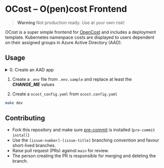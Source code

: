 # OCost – O(pen)cost Frontend
> **Warning**
> Not production ready. Use at your own risk!

OCost is a super simple frontend for [OpenCost](https://github.com/opencost/opencost)
and includes a deployment template. Kubernetes namespace costs are displayed to
users dependent on their assigned groups in Azure Active Directory (AAD).

## Usage
<details>
  <summary>0. Create an AAD app</summary>

  You **must** sufficient permissions on Azure active directory admin to perform these steps

  0.0. Go to https://portal.azure.com

  0.1. Navigate to `Azure Active Directory` then `App registrations`

  0.2. Click `New registration` and fill in the required fields. The redirect URL will be the apps root URL appended with `/oauth2/callback` e.g. `https://cost.example.com:443/oauth2/callback`

  0.3. On the create applications navigate to `API permissions` and add a Microsoft Graph permission for `Group.ReadAll`

  0.4 Click `Grant admin consent for TENANT`

  0.5 Create a secret by navigating to `Certificates & secrets` and clicking `New client secret`

  0.6 Paste the secret into the `.env` file created from `.env.sample`

  0.7 Find the application ID from the `Overview` pane of the application

  0.8 Add the groups claim to the returned token in the `Token configuration` pane by selecting `Security Groups` then add

</details>

1. Create a `.env` file from `.env.sample` and replace at least the *__CHANGE_ME__* values

2. Create a `ocost_config.yaml` from `ocost.config.yaml`

```bash
make dev
```


## Contributing

- Fork this repository and make sure [pre-commit](https://pre-commit.com/index.html) is installed (`pre-commit install`)
- Use the `[issue-number]-[issue-title]` branching convention and favour short-lived branches.
- Raise pull request (PRs) against `main` for review.
- The person creating the PR is responsible for merging and deleting the branch.
